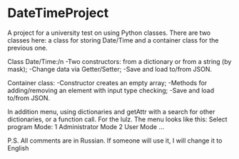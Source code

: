 # DateTimeProject

A project for a university test on using Python classes.
There are two classes here: a class for storing Date/Time and a container class for the previous one.

Class Date/Time:/n
-Two constructors: from a dictionary or from a string (by mask);
-Change data via Getter/Setter;
-Save and load to/from JSON.

Container class:
-Constructor creates an empty array;
-Methods for adding/removing an element with input type checking;
-Save and load to/from JSON.

In addition menu, using dictionaries and getAttr with a search for other dictionaries, or a function call. For the lulz.
The menu looks like this:
Select program Mode:
1 Administrator Mode
2 User Mode
...

P.S. All comments are in Russian. If someone will use it, I will change it to English
